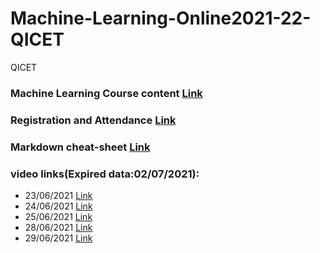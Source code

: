 # Machine-Learning-Online2021-22-QICET
QICET 

### Machine Learning Course content [Link](https://drive.google.com/file/d/1VgixcLIAvxLXk0jMoSULbB8xEpFB0BQ2/view)
### Registration and Attendance [Link](https://docs.google.com/spreadsheets/d/1pi__MvRwz0JlgyfC3QUY9Z25OBudXo_Y_haV51jABcI/edit?usp=sharing)
### Markdown cheat-sheet [Link](https://www.markdownguide.org/cheat-sheet/)
### video links(Expired data:02/07/2021):
* 23/06/2021 [Link](https://transcripts.gotomeeting.com/#/s/e7e8db0980b4b4cccebb4b71f7fc15daf5b28b3bd393fcd14aeb7f5f9e9d47d3)
* 24/06/2021 [Link](https://transcripts.gotomeeting.com/#/s/0329f6d6d8baab19fba184ed1035b50523be4471ce5063d9e046288c11f97ef1)
* 25/06/2021 [Link](https://transcripts.gotomeeting.com/#/s/2ceaf398caa2f0b099daf3feedfde72a1e5b8618ce6bd6d0b5f702c9fca94b2d)
* 28/06/2021 [Link](https://transcripts.gotomeeting.com/#/s/1dc653570d99be7d1408b2039ed4b5a036c68d62778fdd64949f5c0f433f90fe)
* 29/06/2021 [Link](https://transcripts.gotomeeting.com/#/s/2205df02553b3b0c4d9be622d776452dac8e983c0eeeae1d70effa64977d3b6e)
